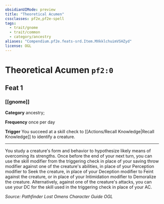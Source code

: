 ```yaml
---
obsidianUIMode: preview
title: "Theoretical Acumen"
cssclasses: pf2e,pf2e-spell
tags:
  - trait/gnome
  - trait/common
  - category/ancestry
aliases: "Compendium.pf2e.feats-srd.Item.MXkklchuimVSHZyd"
license: OGL
---
```

# Theoretical Acumen `pf2:0`
## Feat 1
### [[gnome]]

**Category** ancestry; 




**Frequency** once per day

**Trigger** You succeed at a skill check to [[Actions/Recall Knowledge|Recall Knowledge]] to identify a creature.

* * *

You study a creature's form and behavior to hypothesize likely means of overcoming its strengths. Once before the end of your next turn, you can use the skill modifier from the triggering check in place of your saving throw modifier against one of the creature's abilities, in place of your Perception modifier to Seek the creature, in place of your Deception modifier to Feint against the creature, or in place of your Intimidation modifier to Demoralize the creature. Alternatively, against one of the creature's attacks, you can use your DC for the skill used in the triggering check in place of your AC.

*Source: Pathfinder Lost Omens Character Guide*
*OGL*